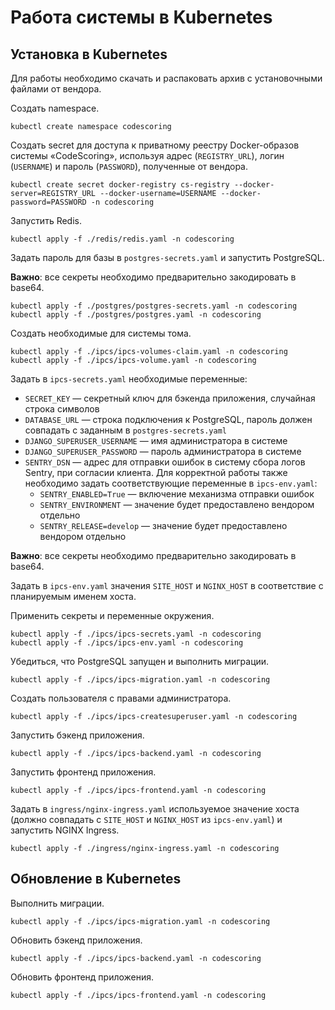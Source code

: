 # Работа системы в Kubernetes

## Установка в Kubernetes

Для работы необходимо скачать и распаковать архив с установочными файлами от вендора.

Создать namespace.

```
kubectl create namespace codescoring
```

Создать secret для доступа к приватному реестру Docker-образов системы «CodeScoring», используя адрес (`REGISTRY_URL`), логин (`USERNAME`) и пароль (`PASSWORD`), полученные от вендора.

```
kubectl create secret docker-registry cs-registry --docker-server=REGISTRY_URL --docker-username=USERNAME --docker-password=PASSWORD -n codescoring
```


Запустить Redis.

```
kubectl apply -f ./redis/redis.yaml -n codescoring
```


Задать пароль для базы в `postgres-secrets.yaml` и запустить PostgreSQL.

**Важно**: все секреты необходимо предварительно закодировать в base64.

```
kubectl apply -f ./postgres/postgres-secrets.yaml -n codescoring
kubectl apply -f ./postgres/postgres.yaml -n codescoring
```


Создать необходимые для системы тома.

```
kubectl apply -f ./ipcs/ipcs-volumes-claim.yaml -n codescoring
kubectl apply -f ./ipcs/ipcs-volume.yaml -n codescoring
```

Задать в `ipcs-secrets.yaml` необходимые переменные:

- `SECRET_KEY` — секретный ключ для бэкенда приложения, случайная строка символов
- `DATABASE_URL` — строка подключения к PostgreSQL, пароль должен совпадать с заданным в `postgres-secrets.yaml`
- `DJANGO_SUPERUSER_USERNAME` — имя администратора в системе
- `DJANGO_SUPERUSER_PASSWORD` — пароль администратора в системе
- `SENTRY_DSN` — адрес для отправки ошибок в систему сбора логов Sentry, при согласии клиента. Для корректной работы также необходимо задать соответствующие переменные в `ipcs-env.yaml`:
    - `SENTRY_ENABLED=True` — включение механизма отправки ошибок
    - `SENTRY_ENVIRONMENT` — значение будет предоставлено вендором отдельно
    - `SENTRY_RELEASE=develop` — значение будет предоставлено вендором отдельно


**Важно**: все секреты необходимо предварительно закодировать в base64.


Задать в `ipcs-env.yaml` значения `SITE_HOST` и `NGINX_HOST` в соответствие с планируемым именем хоста.


Применить секреты и переменные окружения.

```
kubectl apply -f ./ipcs/ipcs-secrets.yaml -n codescoring
kubectl apply -f ./ipcs/ipcs-env.yaml -n codescoring
```


Убедиться, что PostgreSQL запущен и выполнить миграции.

```
kubectl apply -f ./ipcs/ipcs-migration.yaml -n codescoring
```


Создать пользователя с правами администратора.

```
kubectl apply -f ./ipcs/ipcs-createsuperuser.yaml -n codescoring
```


Запустить бэкенд приложения.

```
kubectl apply -f ./ipcs/ipcs-backend.yaml -n codescoring
```


Запустить фронтенд приложения.

```
kubectl apply -f ./ipcs/ipcs-frontend.yaml -n codescoring
```


Задать в `ingress/nginx-ingress.yaml` используемое значение хоста (должно совпадать с `SITE_HOST` и `NGINX_HOST` из `ipcs-env.yaml`) и запустить NGINX Ingress.

```
kubectl apply -f ./ingress/nginx-ingress.yaml -n codescoring
```

## Обновление в Kubernetes

Выполнить миграции.

```
kubectl apply -f ./ipcs/ipcs-migration.yaml -n codescoring
```

Обновить бэкенд приложения.

```
kubectl apply -f ./ipcs/ipcs-backend.yaml -n codescoring
```


Обновить фронтенд приложения.

```
kubectl apply -f ./ipcs/ipcs-frontend.yaml -n codescoring
```
